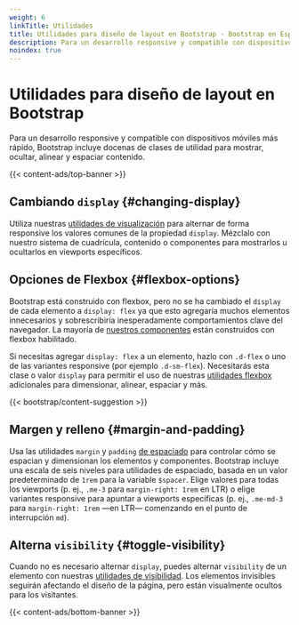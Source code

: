 ```yaml
---
weight: 6
linkTitle: Utilidades
title: Utilidades para diseño de layout en Bootstrap · Bootstrap en Español v5.3
description: Para un desarrollo responsive y compatible con dispositivos móviles más rápido, Bootstrap incluye docenas de clases de utilidad para mostrar, ocultar, alinear y espaciar contenido.
noindex: true
---
```


# Utilidades para diseño de layout en Bootstrap

Para un desarrollo responsive y compatible con dispositivos móviles más rápido, Bootstrap incluye docenas de clases de utilidad para mostrar, ocultar, alinear y espaciar contenido.

{{< content-ads/top-banner >}}

Cambiando `display` {#changing-display}
----------------------------------------

Utiliza nuestras [utilidades de visualización](/bootstrap/5.3/utilities/display) para alternar de forma responsive los valores comunes de la propiedad `display`. Mézclalo con nuestro sistema de cuadrícula, contenido o componentes para mostrarlos u ocultarlos en viewports específicos.

Opciones de Flexbox {#flexbox-options}
---------------------------------------

Bootstrap está construido con flexbox, pero no se ha cambiado el `display` de cada elemento a `display: flex` ya que esto agregaría muchos elementos innecesarios y sobrescribiría inesperadamente comportamientos clave del navegador. La mayoría de [nuestros componentes](/bootstrap/5.3/components/alerts) están construidos con flexbox habilitado.

Si necesitas agregar `display: flex` a un elemento, hazlo con `.d-flex` o uno de las variantes responsive (por ejemplo `.d-sm-flex`). Necesitarás esta clase o valor `display` para permitir el uso de nuestras [utilidades flexbox](/bootstrap/5.3/utilities/flex) adicionales para dimensionar, alinear, espaciar y más.

{{< bootstrap/content-suggestion >}}

Margen y relleno {#margin-and-padding}
---------------------------------------

Usa las utilidades `margin` y `padding` [de espaciado](/bootstrap/5.3/utilities/spacing) para controlar cómo se espacian y dimensionan los elementos y componentes. Bootstrap incluye una escala de seis niveles para utilidades de espaciado, basada en un valor predeterminado de `1rem` para la variable `$spacer`. Elige valores para todas los viewports (p. ej., `.me-3` para `margin-right: 1rem` en LTR) o elige variantes responsive para apuntar a viewports específicas (p. ej., `.me-md-3` para `margin-right: 1rem` —en LTR— comenzando en el punto de interrupción `md`).

Alterna `visibility` {#toggle-visibility}
------------------------------------------

Cuando no es necesario alternar `display`, puedes alternar `visibility` de un elemento con nuestras [utilidades de visibilidad](/bootstrap/5.3/utilities/visibility). Los elementos invisibles seguirán afectando el diseño de la página, pero están visualmente ocultos para los visitantes.

{{< content-ads/bottom-banner >}}